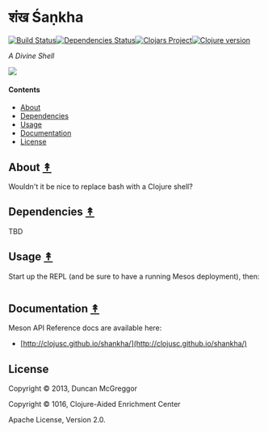 # शंख Śaṇkha 
[![Build Status][travis-badge]][travis][![Dependencies Status][deps-badge]][deps][![Clojars Project][clojars-badge]][clojars][![Clojure version][clojure-v]](project.clj)

*A Divine Shell*

[![][logo]][logo-large]

#### Contents

* [About](#about-)
* [Dependencies](#dependencies-)
* [Usage](#usage-)
* [Documentation](#documentation-)
* [License](#license-)


## About [&#x219F;](#contents)

Wouldn't it be nice to replace bash with a Clojure shell?


## Dependencies [&#x219F;](#contents)

TBD


## Usage [&#x219F;](#contents)

Start up the REPL (and be sure to have a running Mesos deployment), then:

```clj

```


## Documentation [&#x219F;](#contents)

Meson API Reference docs are available here:
 * [http://clojusc.github.io/shankha/](http://clojusc.github.io/shankha/)


## License

Copyright © 2013, Duncan McGreggor

Copyright © 1016, Clojure-Aided Enrichment Center

Apache License, Version 2.0.

<!-- Named page links below: /-->
[travis]: https://travis-ci.org/clojusc/shankha
[travis-badge]: https://travis-ci.org/clojusc/shankha.png?branch=master
[deps]: http://jarkeeper.com/clojusc/shankha
[deps-badge]: http://jarkeeper.com/clojusc/shankha/status.svg
[tag-badge]: https://img.shields.io/github/tag/clojusc/shankha.svg?maxAge=2592000
[tag]: https://github.com/clojusc/shankha/tags
[clojure-v]: https://img.shields.io/badge/clojure-1.8.0-blue.svg
[clojars]: https://clojars.org/clojusc/shankha
[clojars-badge]: https://img.shields.io/clojars/v/clojusc/shankha.svg
[logo]: resources/shankha-lambda-2-x256.jpg
[logo-large]: resources/shankha-lambda-2-x2048.jpg
